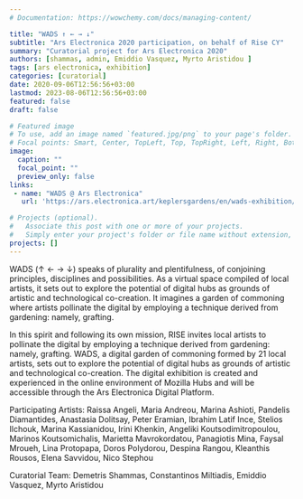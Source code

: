 ```yaml
---
# Documentation: https://wowchemy.com/docs/managing-content/

title: "WADS ↑ ← → ↓"
subtitle: "Ars Electronica 2020 participation, on behalf of Rise CY"
summary: "Curatorial project for Ars Electronica 2020"
authors: [shammas, admin, Emiddio Vasquez, Myrto Aristidou ]
tags: [ars electronica, exhibition]
categories: [curatorial]
date: 2020-09-06T12:56:56+03:00
lastmod: 2023-08-06T12:56:56+03:00
featured: false
draft: false

# Featured image
# To use, add an image named `featured.jpg/png` to your page's folder.
# Focal points: Smart, Center, TopLeft, Top, TopRight, Left, Right, BottomLeft, Bottom, BottomRight.
image:
  caption: ""
  focal_point: ""
  preview_only: false
links: 
 - name: "WADS @ Ars Electronica"
   url: 'https://ars.electronica.art/keplersgardens/en/wads-exhibition/'

# Projects (optional).
#   Associate this post with one or more of your projects.
#   Simply enter your project's folder or file name without extension, otherwise, set `projects = []`.
projects: []
---
```


WADS (↑ ← → ↓) speaks of plurality and plentifulness, of conjoining principles, disciplines and possibilities. As a virtual space compiled of local artists, it sets out to explore the potential of digital hubs as grounds of artistic and technological co-creation. It imagines a garden of commoning where artists pollinate the digital by employing a technique derived from gardening: namely, grafting.

In this spirit and following its own mission, RISE invites local artists to pollinate the digital by employing a technique derived from gardening: namely, grafting. WADS, a digital garden of commoning formed by 21 local artists, sets out to explore the potential of digital hubs as grounds of artistic and technological co-creation. The digital exhibition is created and experienced in the online environment of Mozilla Hubs and will be accessible through the Ars Electronica Digital Platform.

Participating Artists: Raissa Angeli, Maria Andreou, Marina Ashioti, Pandelis Diamantides, Anastasia Dolitsay, Peter Eramian, Ibrahim Latif Ince, Stelios Ilchouk, Marina Kassianidou, Irini Khenkin, Angeliki Koutsodimitropoulou, Marinos Koutsomichalis, Marietta Mavrokordatou, Panagiotis Mina, Faysal Mroueh, Lina Protopapa, Doros Polydorou, Despina Rangou, Kleanthis Rousos, Elena Savvidou, Nico Stephou

Curatorial Team: Demetris Shammas, Constantinos Miltiadis, Emiddio Vasquez, Myrto Aristidou
